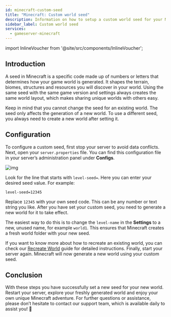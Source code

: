 ```yaml
---
id: minecraft-custom-seed
title: "Minecraft: Custom world seed"
description: Information on how to setup a custom world seed for your Minecraft server from ZAP-Hosting 
sidebar_label: Custom world seed
services:
  - gameserver-minecraft
---
```


import InlineVoucher from '@site/src/components/InlineVoucher';

## Introduction

A seed in Minecraft is a specific code made up of numbers or letters that determines how your game world is generated. It shapes the terrain, biomes, structures and resources you will discover in your world. Using the same seed with the same game version and settings always creates the same world layout, which makes sharing unique worlds with others easy.

Keep in mind that you cannot change the seed for an existing world. The seed only affects the generation of a new world. To use a different seed, you always need to create a new world after setting it.

<InlineVoucher />



## Configuration

To configure a custom seed, first stop your server to avoid data conflicts. Next, open your `server.properties` file. You can find this configuration file in your server’s administration panel under **Configs**.

![img](https://screensaver01.zap-hosting.com/index.php/s/XBKN9r3CAweP9RG/download)

Look for the line that starts with `level-seed=`. Here you can enter your desired seed value. For example:

```
level-seed=12345
```

Replace `12345` with your own seed code. This can be any number or text string you like. After you have set your custom seed, you need to generate a new world for it to take effect. 

The easiest way to do this is to change the `level-name` in the **Settings** to a new, unused name, for example `world1`. This ensures that Minecraft creates a fresh world folder with your new seed.

If you want to know more about how to recreate an existing world, you can check our [Recreate World](minecraft-worlds.md) guide for detailed instructions. Finally, start your server again. Minecraft will now generate a new world using your custom seed.

## Conclusion

With these steps you have successfully set a new seed for your new world. Restart your server, explore your freshly generated world and enjoy your own unique Minecraft adventure. For further questions or assistance, please don’t hesitate to contact our support team, which is available daily to assist you! 🙂

<InlineVoucher />
